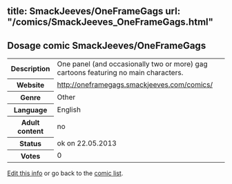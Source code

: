 title: SmackJeeves/OneFrameGags
url: "/comics/SmackJeeves_OneFrameGags.html"
---
Dosage comic SmackJeeves/OneFrameGags
-----------------------------------------

<p id="msg"></p>
<script type="text/javascript">
if (window.location.search === '?edit_info_mail=sent_ok') {
  var elem = document.getElementById("msg");
  elem.innerHTML = 'Edited information sucessfully sent for review, which is usually done daily. Thanks!';
  elem.className = 'ok';
}
</script>
<table class="comicinfo">
<tr>
<th>Description</th><td>One panel (and occasionally two or more) gag cartoons featuring no main characters.</td>
</tr>
<tr>
<th>Website</th><td><a href="http://oneframegags.smackjeeves.com/comics/">http://oneframegags.smackjeeves.com/comics/</a></td>
</tr>
<tr>
<th>Genre</th><td>Other</td>
</tr>
<tr>
<th>Language</th><td>English</td>
</tr>
<tr>
<th>Adult content</th><td>no</td>
</tr>
<tr>
<th>Status</th><td>ok on 22.05.2013</td>
</tr>
<tr>
<th>Votes</th><td>0</td>
</tr>
</table>

[Edit this info](SmackJeeves_OneFrameGags_edit.html) or go back to the [comic list](../comic-index.html).
